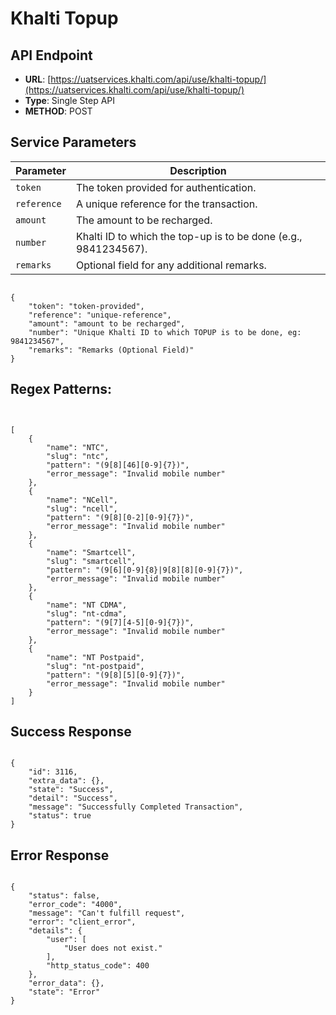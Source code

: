 # Khalti Topup

## API Endpoint

- **URL**: [https://uatservices.khalti.com/api/use/khalti-topup/](https://uatservices.khalti.com/api/use/khalti-topup/)
- **Type**: Single Step API
- **METHOD**: POST

## Service Parameters

| Parameter | Description |
| --------- | ----------- |
| `token`   | The token provided for authentication. |
| `reference` | A unique reference for the transaction. |
| `amount`  | The amount to be recharged. |
| `number`  |  Khalti ID to which the top-up is to be done (e.g., 9841234567). |
| `remarks` | Optional field for any additional remarks. |

<pre><code class="json">
{
    "token": "token-provided",
    "reference": "unique-reference",
    "amount": "amount to be recharged",
    "number": "Unique Khalti ID to which TOPUP is to be done, eg: 9841234567",
    "remarks": "Remarks (Optional Field)"
}
</code></pre>

## Regex Patterns:  
<pre><code class="json">

[
    {
        "name": "NTC",
        "slug": "ntc",
        "pattern": "(9[8][46][0-9]{7})",
        "error_message": "Invalid mobile number"
    },
    {
        "name": "NCell",
        "slug": "ncell",
        "pattern": "(9[8][0-2][0-9]{7})",
        "error_message": "Invalid mobile number"
    },
    {
        "name": "Smartcell",
        "slug": "smartcell",
        "pattern": "(9[6][0-9]{8}|9[8][8][0-9]{7})",
        "error_message": "Invalid mobile number"
    },
    {
        "name": "NT CDMA",
        "slug": "nt-cdma",
        "pattern": "(9[7][4-5][0-9]{7})",
        "error_message": "Invalid mobile number"
    },
    {
        "name": "NT Postpaid",
        "slug": "nt-postpaid",
        "pattern": "(9[8][5][0-9]{7})",
        "error_message": "Invalid mobile number"
    }
]
</code></pre>



## Success Response 
<pre><code class="json">
{
    "id": 3116,
    "extra_data": {},
    "state": "Success",
    "detail": "Success",
    "message": "Successfully Completed Transaction",
    "status": true
}
</code></pre>



## Error Response  
<pre><code class="json">
{
    "status": false,
    "error_code": "4000",
    "message": "Can't fulfill request",
    "error": "client_error",
    "details": {
        "user": [
            "User does not exist."
        ],
        "http_status_code": 400
    },
    "error_data": {},
    "state": "Error"
}
</code></pre>